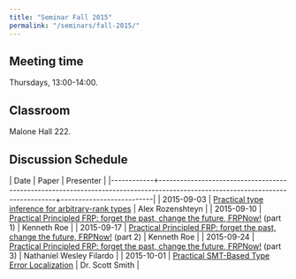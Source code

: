 ```yaml
---
title: "Seminar Fall 2015"
permalink: "/seminars/fall-2015/"
---
```


Meeting time
------------

Thursdays, 13:00-14:00.

Classroom
---------

Malone Hall 222.

Discussion Schedule
-------------------

|       Date | Paper                                                                                                                         | Presenter                |
|------------+-------------------------------------------------------------------------------------------------------------------------------+--------------------------|
| 2015-09-03 | [Practical type inference for arbitrary-rank types](http://research.microsoft.com/en-us/um/people/simonpj/papers/higher-rank) | Alex Rozenshteyn         |
| 2015-09-10 | [Practical Principled FRP: forget the past, change the future, FRPNow!](http://dl.acm.org/citation.cfm?id=2784752) (part 1)   | Kenneth Roe              |
| 2015-09-17 | [Practical Principled FRP: forget the past, change the future, FRPNow!](http://dl.acm.org/citation.cfm?id=2784752) (part 2)   | Kenneth Roe              |
| 2015-09-24 | [Practical Principled FRP: forget the past, change the future, FRPNow!](http://dl.acm.org/citation.cfm?id=2784752) (part 3)   | Nathaniel Wesley Filardo |
| 2015-10-01 | [Practical SMT-Based Type Error Localization](http://dl.acm.org/citation.cfm?id=2784765&CFID=707611196&CFTOKEN=5667089)       | Dr. Scott Smith          |
